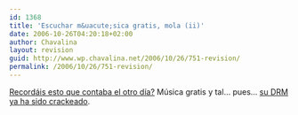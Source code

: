 ```yaml
---
id: 1368
title: 'Escuchar m&uacute;sica gratis, mola (ii)'
date: 2006-10-26T04:20:18+02:00
author: Chavalina
layout: revision
guid: http://www.wp.chavalina.net/2006/10/26/751-revision/
permalink: /2006/10/26/751-revision/
---
```

<a href="http://chavalina.net/comentar.php?idpost=748" target="_blank">Record&aacute;is esto que contaba el otro d&iacute;a?</a> M&uacute;sica gratis y tal&#8230; pues&#8230; <a href="http://meneame.net/story/drm-de-allofmp3-crackeado" target="_blank">su DRM ya ha sido crackeado</a>.